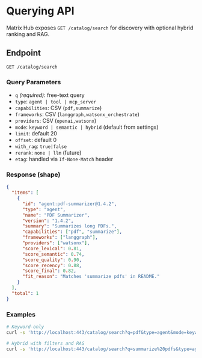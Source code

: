 # Querying API

Matrix Hub exposes `GET /catalog/search` for discovery with optional hybrid ranking and RAG.

## Endpoint

`GET /catalog/search`

### Query Parameters

- `q` *(required)*: free-text query
- `type`: `agent | tool | mcp_server`
- `capabilities`: CSV (`pdf,summarize`)
- `frameworks`: CSV (`langgraph,watsonx_orchestrate`)
- `providers`: CSV (`openai,watsonx`)
- `mode`: `keyword | semantic | hybrid` (default from settings)
- `limit`: default 20
- `offset`: default 0
- `with_rag`: `true|false`
- `rerank`: `none | llm` (future)
- `etag`: handled via `If-None-Match` header

### Response (shape)

```json
{
  "items": [
    {
      "id": "agent:pdf-summarizer@1.4.2",
      "type": "agent",
      "name": "PDF Summarizer",
      "version": "1.4.2",
      "summary": "Summarizes long PDFs.",
      "capabilities": ["pdf", "summarize"],
      "frameworks": ["langgraph"],
      "providers": ["watsonx"],
      "score_lexical": 0.81,
      "score_semantic": 0.74,
      "score_quality": 0.90,
      "score_recency": 0.88,
      "score_final": 0.82,
      "fit_reason": "Matches 'summarize pdfs' in README."
    }
  ],
  "total": 1
}
```

### Examples
```bash
# Keyword-only
curl -s 'http://localhost:443/catalog/search?q=pdf&type=agent&mode=keyword' | jq

# Hybrid with filters and RAG
curl -s 'http://localhost:443/catalog/search?q=summarize%20pdfs&type=agent&capabilities=pdf,summarize&mode=hybrid&with_rag=true' | jq
```
